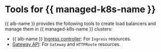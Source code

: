 # Tools for {{ managed-k8s-name }}


{{ alb-name }} provides the following tools to create load balancers and manage them in {{ managed-k8s-name }} clusters:

* {{ alb-name }} [Ingress controller](k8s-ingress-controller/index.md): For `Ingress` resources.
* [Gateway API](k8s-gateway-api/index.md): For `Gateway` and `HTTPRoute` resources.
